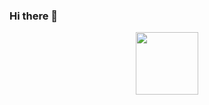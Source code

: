 ### Hi there 👋
<div id = "header" align = "center">
  <img src = "https://giphy.com/gifs/cat-kitten-computer-3oKIPnAiaMCws8nOsE/giphy.gif" , width ="100"/>
</div>
<!--
**zwjc/zwjc** is a ✨ _special_ ✨ repository because its `README.md` (this file) appears on your GitHub profile.

Here are some ideas to get you started:

- 🔭 I’m currently working on ...
- 🌱 I’m currently learning ...
- 👯 I’m looking to collaborate on ...
- 🤔 I’m looking for help with ...
- 💬 Ask me about ...
- 📫 How to reach me: ...
- 😄 Pronouns: ...
- ⚡ Fun fact: ...
-->
